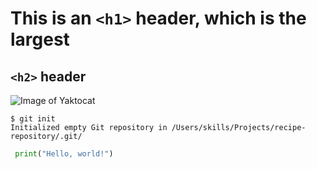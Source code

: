 # This is an `<h1>` header, which is the largest
## `<h2>` header

![Image of Yaktocat](https://octodex.github.com/images/yaktocat.png)

```
$ git init
Initialized empty Git repository in /Users/skills/Projects/recipe-repository/.git/
```
``` python
 print("Hello, world!")
```
